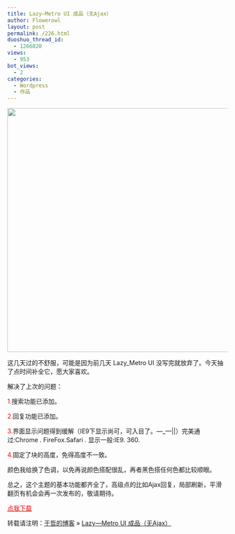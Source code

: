 ```yaml
---
title: Lazy—Metro UI 成品（无Ajax）
author: Flowerowl
layout: post
permalink: /226.html
duoshuo_thread_id:
  - 1266820
views:
  - 953
bot_views:
  - 2
categories:
  - Wordpress
  - 作品
---
```

<img class="aligncenter size-full wp-image-232" title="Lazy_Metro UI" src="http://lazynight.me/wp-content/uploads/2011/10/Lazy_Metro-UI.jpg" alt="" width="647" height="557" />  
  
这几天过的不舒服，可能是因为前几天 Lazy_Metro UI 没写完就放弃了。今天抽了点时间补全它，愿大家喜欢。

解决了上次的问题：

<span style="color: #ff0000;">1.</span>搜索功能已添加。

<span style="color: #ff0000;">2.</span>回复功能已添加。

<span style="color: #ff0000;">3.</span>界面显示问题得到缓解（IE9下显示尚可，可入目了。—_—||）完美通过:Chrome . FireFox.Safari . 显示一般:IE9. 360.

<span style="color: #ff0000;">4.</span>固定了块的高度，免得高度不一致。

颜色我给换了色调，以免再说颜色搭配很乱，再者黑色搭任何色都比较顺眼。

总之，这个主题的基本功能都齐全了，高级点的比如Ajax回复，局部刷新，平滑翻页有机会会再一次发布的，敬请期待。

<span style="color: #ff0000;"><a href="http://down.qiannao.com/space/file/flowerowl/-4e0a-4f20-5206-4eab/Lazy-002dMetro_UI.rar/.page" target="_blank"><span style="color: #ff0000;">点我下载</span></a></span>

转载请注明：[于哲的博客][1] &raquo; [Lazy—Metro UI 成品（无Ajax）][2]

 [1]: http://lazynight.me
 [2]: http://lazynight.me/226.html